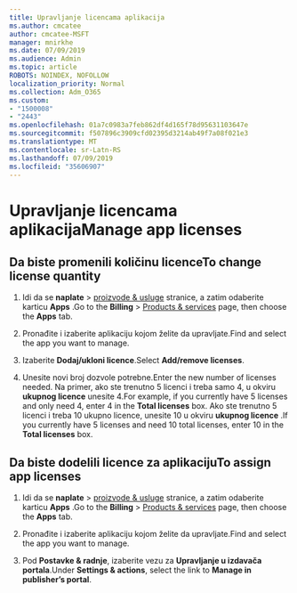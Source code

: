 ```yaml
---
title: Upravljanje licencama aplikacija
ms.author: cmcatee
author: cmcatee-MSFT
manager: mnirkhe
ms.date: 07/09/2019
ms.audience: Admin
ms.topic: article
ROBOTS: NOINDEX, NOFOLLOW
localization_priority: Normal
ms.collection: Adm_O365
ms.custom:
- "1500008"
- "2443"
ms.openlocfilehash: 01a7c0983a7feb862df4d165f78d95631103647e
ms.sourcegitcommit: f507896c3909cfd02395d3214ab49f7a08f021e3
ms.translationtype: MT
ms.contentlocale: sr-Latn-RS
ms.lasthandoff: 07/09/2019
ms.locfileid: "35606907"
---
```

# <a name="manage-app-licenses"></a><span data-ttu-id="3f0e9-102">Upravljanje licencama aplikacija</span><span class="sxs-lookup"><span data-stu-id="3f0e9-102">Manage app licenses</span></span>

## <a name="to-change-license-quantity"></a><span data-ttu-id="3f0e9-103">Da biste promenili količinu licence</span><span class="sxs-lookup"><span data-stu-id="3f0e9-103">To change license quantity</span></span>

1. <span data-ttu-id="3f0e9-104">Idi da se **naplate** > [proizvode & usluge](https://go.microsoft.com/fwlink/p/?linkid=842054) stranice, a zatim odaberite karticu **Apps** .</span><span class="sxs-lookup"><span data-stu-id="3f0e9-104">Go to the **Billing** > [Products & services](https://go.microsoft.com/fwlink/p/?linkid=842054) page, then choose the **Apps** tab.</span></span>

2. <span data-ttu-id="3f0e9-105">Pronađite i izaberite aplikaciju kojom želite da upravljate.</span><span class="sxs-lookup"><span data-stu-id="3f0e9-105">Find and select the app you want to manage.</span></span>  

3. <span data-ttu-id="3f0e9-106">Izaberite **Dodaj/ukloni licence**.</span><span class="sxs-lookup"><span data-stu-id="3f0e9-106">Select **Add/remove licenses**.</span></span>

4. <span data-ttu-id="3f0e9-107">Unesite novi broj dozvole potrebne.</span><span class="sxs-lookup"><span data-stu-id="3f0e9-107">Enter the new number of licenses needed.</span></span> <span data-ttu-id="3f0e9-108">Na primer, ako ste trenutno 5 licenci i treba samo 4, u okviru **ukupnog licence** unesite 4.</span><span class="sxs-lookup"><span data-stu-id="3f0e9-108">For example, if you currently have 5 licenses and only need 4, enter 4 in the **Total licenses** box.</span></span> <span data-ttu-id="3f0e9-109">Ako ste trenutno 5 licenci i treba 10 ukupno licence, unesite 10 u okviru **ukupnog licence** .</span><span class="sxs-lookup"><span data-stu-id="3f0e9-109">If you currently have 5 licenses and need 10 total licenses, enter 10 in the **Total licenses** box.</span></span>

## <a name="to-assign-app-licenses"></a><span data-ttu-id="3f0e9-110">Da biste dodelili licence za aplikaciju</span><span class="sxs-lookup"><span data-stu-id="3f0e9-110">To assign app licenses</span></span>

1. <span data-ttu-id="3f0e9-111">Idi da se **naplate** > [proizvode & usluge](https://go.microsoft.com/fwlink/p/?linkid=842054) stranice, a zatim odaberite karticu **Apps** .</span><span class="sxs-lookup"><span data-stu-id="3f0e9-111">Go to the **Billing** > [Products & services](https://go.microsoft.com/fwlink/p/?linkid=842054) page, then choose the **Apps** tab.</span></span>

2. <span data-ttu-id="3f0e9-112">Pronađite i izaberite aplikaciju kojom želite da upravljate.</span><span class="sxs-lookup"><span data-stu-id="3f0e9-112">Find and select the app you want to manage.</span></span>  

3. <span data-ttu-id="3f0e9-113">Pod **Postavke & radnje**, izaberite vezu za **Upravljanje u izdavača portala**.</span><span class="sxs-lookup"><span data-stu-id="3f0e9-113">Under **Settings & actions**, select the link to **Manage in publisher’s portal**.</span></span>